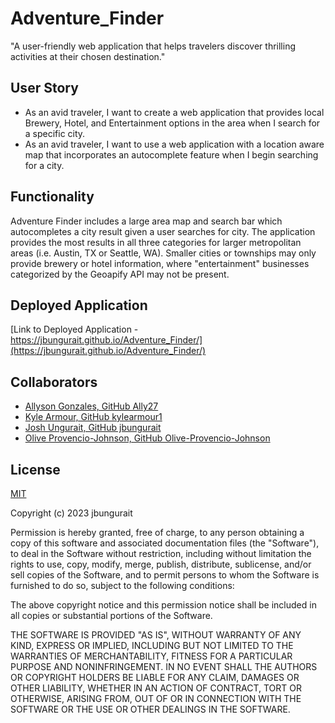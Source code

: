 # Adventure_Finder

"A user-friendly web application that helps travelers discover thrilling activities at their chosen destination."

## User Story 
- As an avid traveler, I want to create a web application that provides local Brewery, Hotel, and Entertainment options in the area when I search for a specific city.  
- As an avid traveler, I want to use a web application with a location aware map that incorporates an autocomplete feature when I begin searching for a city. 


## Functionality
Adventure Finder includes a large area map and search bar which autocompletes a city result given a user searches for city. The application provides the most results in all three categories for larger metropolitan areas (i.e. Austin, TX or Seattle, WA). Smaller cities or townships may only provide brewery or hotel information, where "entertainment" businesses categorized by the Geoapify API may not be present. 


## Deployed Application 
[Link to Deployed Application - https://jbungurait.github.io/Adventure_Finder/](https://jbungurait.github.io/Adventure_Finder/)



## Collaborators
- [Allyson Gonzales, GitHub Ally27](https://github.com/Ally27)
- [Kyle Armour, GitHub kylearmour1](https://github.com/kylearmour1)
- [Josh Ungurait, GitHub jbungurait](https://github.com/jbungurait/Adventure_Finder)
- [Olive Provencio-Johnson, GitHub Olive-Provencio-Johnson](https://github.com/Olive-Provencio-Johnson)


## License

[MIT](https://choosealicense.com/licenses/mit/)

Copyright (c) 2023 jbungurait

Permission is hereby granted, free of charge, to any person obtaining a copy
of this software and associated documentation files (the "Software"), to deal
in the Software without restriction, including without limitation the rights
to use, copy, modify, merge, publish, distribute, sublicense, and/or sell
copies of the Software, and to permit persons to whom the Software is
furnished to do so, subject to the following conditions:

The above copyright notice and this permission notice shall be included in all
copies or substantial portions of the Software.

THE SOFTWARE IS PROVIDED "AS IS", WITHOUT WARRANTY OF ANY KIND, EXPRESS OR
IMPLIED, INCLUDING BUT NOT LIMITED TO THE WARRANTIES OF MERCHANTABILITY,
FITNESS FOR A PARTICULAR PURPOSE AND NONINFRINGEMENT. IN NO EVENT SHALL THE
AUTHORS OR COPYRIGHT HOLDERS BE LIABLE FOR ANY CLAIM, DAMAGES OR OTHER
LIABILITY, WHETHER IN AN ACTION OF CONTRACT, TORT OR OTHERWISE, ARISING FROM,
OUT OF OR IN CONNECTION WITH THE SOFTWARE OR THE USE OR OTHER DEALINGS IN THE
SOFTWARE.
